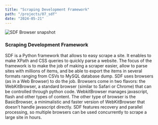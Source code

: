 ```yaml
---
title: "Scraping Development Framework"
path: "/projects/07_sdf"
date: "2024-05-21"
---
```


<imgwrapper style="{ background-color: #9d9999; }">
  <img src="/projects/sdf.jpg" alt="SDF Browser snapshot">
</imgwrapper>

### Scraping Development Framework

SDF is a Python framework that allows to easy scrape a site. It enables to make XPath and CSS queries to quickly parse a website. The focus of the framework is to make the job of making a scraper easier, allow to parse sites with millions of items, and be able to export the items in several formats ranging from CSVs to MySQL database dump. SDF uses browsers (as in a Web Browser) to do the job. Browsers come in two flavors: the WebKitBrowser, a standard browser (similar to Safari or Chrome) that can be controlled through python code. WebkitBrowser manages javascript, flash and other types of content. The other type of browser is the BasicBrowser, a minimalistic and faster version of WebKitBrowser that doesn't handle javascript directly. SDF features recovery and parallel processing, so multiple browsers can be used concurrently to scrape a large site in hours.
